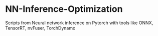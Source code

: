 # NN-Inference-Optimization
Scripts from Neural network inference on Pytorch with tools like ONNX, TensorRT, nvFuser, TorchDynamo
